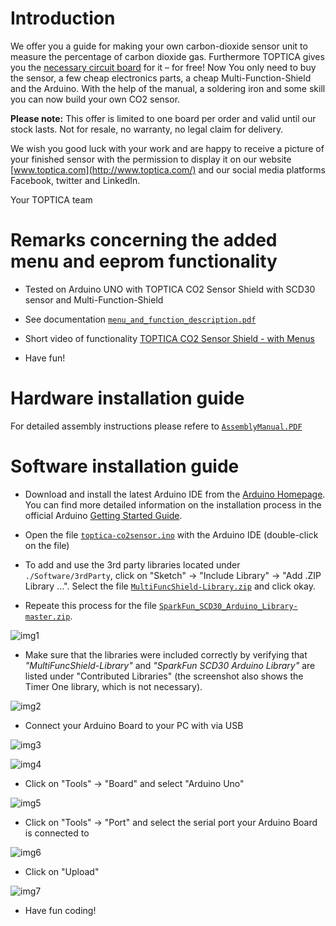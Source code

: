 # Introduction
We offer you a guide for making your own carbon-dioxide sensor unit to measure the percentage of carbon dioxide gas.
Furthermore TOPTICA gives you the [necessary circuit board](https://www.toptica.com/index.php?id=564) for it – for free!
Now You only need to buy the sensor, a few cheap electronics parts, a cheap Multi-Function-Shield and the Arduino. With the help of the manual, a soldering iron and some skill you can now build your own CO2 sensor.

**Please note:** This offer is limited to one board per order and valid until our stock lasts. Not for resale, no warranty, no legal claim for delivery.

We wish you good luck with your work and are happy to receive a picture of your finished sensor with the permission to display it on our website [www.toptica.com](http://www.toptica.com/) and our social media platforms Facebook, twitter and LinkedIn.

Your TOPTICA team

# Remarks concerning the added menu and eeprom functionality

* Tested on Arduino UNO with TOPTICA CO2 Sensor Shield with SCD30 sensor and Multi-Function-Shield

* See documentation [``menu_and_function_description.pdf``](./Software/documentation/menu_and_function_description.pdf)

* Short video of functionality [TOPTICA CO2 Sensor Shield - with Menus](https://youtu.be/BYmPEdAIa4Q)

* Have fun!

# Hardware installation guide
For detailed assembly instructions please refere to [``AssemblyManual.PDF``](./Hardware/AssemblyManual.PDF)

# Software installation guide

* Download and install the latest Arduino IDE from the [Arduino Homepage](https://www.arduino.cc/en/software). You can find more detailed information on the installation process in the official Arduino [Getting Started Guide](https://www.arduino.cc/en/Guide).

* Open the file [``toptica-co2sensor.ino``](./Software/toptica-co2sensor.ino) with the Arduino IDE (double-click on the file)

* To add and use the 3rd party libraries located under ``./Software/3rdParty``, click on "Sketch" &rarr; "Include Library" &rarr; "Add .ZIP Library ...". Select the file [``MultiFuncShield-Library.zip``](./Software/3rdParty/MultiFuncShield-Library.zip) and click okay.

* Repeate this process for the file [``SparkFun_SCD30_Arduino_Library-master.zip``](./Software/3rdParty/SparkFun_SCD30_Arduino_Library-master.zip).

![img1](./img/tutorial1.png)

* Make sure that the libraries were included correctly by verifying that *"MultiFuncShield-Library"* and *"SparkFun SCD30 Arduino Library"* are listed under "Contributed Libraries" (the screenshot also shows the Timer One library, which is not necessary).

![img2](./img/tutorial2.png)

* Connect your Arduino Board to your PC with via USB

![img3](./img/tutorial3.png)

![img4](./img/tutorial4.png)

* Click on "Tools" &rarr; "Board" and select "Arduino Uno"

![img5](./img/tutorial5.png)

* Click on "Tools" &rarr; "Port" and select the serial port your Arduino Board is connected to

![img6](./img/tutorial6.png)

* Click on "Upload"

![img7](./img/tutorial7.png)

* Have fun coding!

